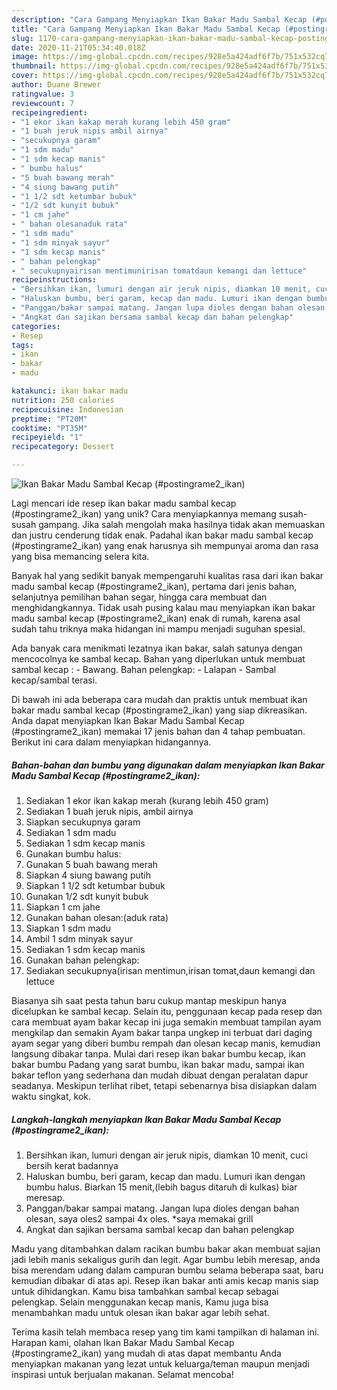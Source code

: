```yaml
---
description: "Cara Gampang Menyiapkan Ikan Bakar Madu Sambal Kecap (#postingrame2_ikan) Anti Gagal"
title: "Cara Gampang Menyiapkan Ikan Bakar Madu Sambal Kecap (#postingrame2_ikan) Anti Gagal"
slug: 1170-cara-gampang-menyiapkan-ikan-bakar-madu-sambal-kecap-postingrame2-ikan-anti-gagal
date: 2020-11-21T05:34:40.018Z
image: https://img-global.cpcdn.com/recipes/928e5a424adf6f7b/751x532cq70/ikan-bakar-madu-sambal-kecap-postingrame2_ikan-foto-resep-utama.jpg
thumbnail: https://img-global.cpcdn.com/recipes/928e5a424adf6f7b/751x532cq70/ikan-bakar-madu-sambal-kecap-postingrame2_ikan-foto-resep-utama.jpg
cover: https://img-global.cpcdn.com/recipes/928e5a424adf6f7b/751x532cq70/ikan-bakar-madu-sambal-kecap-postingrame2_ikan-foto-resep-utama.jpg
author: Duane Brewer
ratingvalue: 3
reviewcount: 7
recipeingredient:
- "1 ekor ikan kakap merah kurang lebih 450 gram"
- "1 buah jeruk nipis ambil airnya"
- "secukupnya garam"
- "1 sdm madu"
- "1 sdm kecap manis"
- " bumbu halus"
- "5 buah bawang merah"
- "4 siung bawang putih"
- "1 1/2 sdt ketumbar bubuk"
- "1/2 sdt kunyit bubuk"
- "1 cm jahe"
- " bahan olesanaduk rata"
- "1 sdm madu"
- "1 sdm minyak sayur"
- "1 sdm kecap manis"
- " bahan pelengkap"
- " secukupnyairisan mentimunirisan tomatdaun kemangi dan lettuce"
recipeinstructions:
- "Bersihkan ikan, lumuri dengan air jeruk nipis, diamkan 10 menit, cuci bersih kerat badannya"
- "Haluskan bumbu, beri garam, kecap dan madu. Lumuri ikan dengan bumbu halus. Biarkan 15 menit,(lebih bagus ditaruh di kulkas) biar meresap."
- "Panggan/bakar sampai matang. Jangan lupa dioles dengan bahan olesan, saya oles2 sampai 4x oles. *saya memakai grill"
- "Angkat dan sajikan bersama sambal kecap dan bahan pelengkap"
categories:
- Resep
tags:
- ikan
- bakar
- madu

katakunci: ikan bakar madu 
nutrition: 250 calories
recipecuisine: Indonesian
preptime: "PT20M"
cooktime: "PT35M"
recipeyield: "1"
recipecategory: Dessert

---
```



![Ikan Bakar Madu Sambal Kecap (#postingrame2_ikan)](https://img-global.cpcdn.com/recipes/928e5a424adf6f7b/751x532cq70/ikan-bakar-madu-sambal-kecap-postingrame2_ikan-foto-resep-utama.jpg)

Lagi mencari ide resep ikan bakar madu sambal kecap (#postingrame2_ikan) yang unik? Cara menyiapkannya memang susah-susah gampang. Jika salah mengolah maka hasilnya tidak akan memuaskan dan justru cenderung tidak enak. Padahal ikan bakar madu sambal kecap (#postingrame2_ikan) yang enak harusnya sih mempunyai aroma dan rasa yang bisa memancing selera kita.

Banyak hal yang sedikit banyak mempengaruhi kualitas rasa dari ikan bakar madu sambal kecap (#postingrame2_ikan), pertama dari jenis bahan, selanjutnya pemilihan bahan segar, hingga cara membuat dan menghidangkannya. Tidak usah pusing kalau mau menyiapkan ikan bakar madu sambal kecap (#postingrame2_ikan) enak di rumah, karena asal sudah tahu triknya maka hidangan ini mampu menjadi suguhan spesial.

Ada banyak cara menikmati lezatnya ikan bakar, salah satunya dengan mencocolnya ke sambal kecap. Bahan yang diperlukan untuk membuat sambal kecap : - Bawang. Bahan pelengkap: - Lalapan - Sambal kecap/sambal terasi.


Di bawah ini ada beberapa cara mudah dan praktis untuk membuat ikan bakar madu sambal kecap (#postingrame2_ikan) yang siap dikreasikan. Anda dapat menyiapkan Ikan Bakar Madu Sambal Kecap (#postingrame2_ikan) memakai 17 jenis bahan dan 4 tahap pembuatan. Berikut ini cara dalam menyiapkan hidangannya.

<!--inarticleads1-->

##### Bahan-bahan dan bumbu yang digunakan dalam menyiapkan Ikan Bakar Madu Sambal Kecap (#postingrame2_ikan):

1. Sediakan 1 ekor ikan kakap merah (kurang lebih 450 gram)
1. Sediakan 1 buah jeruk nipis, ambil airnya
1. Siapkan secukupnya garam
1. Sediakan 1 sdm madu
1. Sediakan 1 sdm kecap manis
1. Gunakan  bumbu halus:
1. Gunakan 5 buah bawang merah
1. Siapkan 4 siung bawang putih
1. Siapkan 1 1/2 sdt ketumbar bubuk
1. Gunakan 1/2 sdt kunyit bubuk
1. Siapkan 1 cm jahe
1. Gunakan  bahan olesan:(aduk rata)
1. Siapkan 1 sdm madu
1. Ambil 1 sdm minyak sayur
1. Sediakan 1 sdm kecap manis
1. Gunakan  bahan pelengkap:
1. Sediakan  secukupnya(irisan mentimun,irisan tomat,daun kemangi dan lettuce


Biasanya sih saat pesta tahun baru cukup mantap meskipun hanya dicelupkan ke sambal kecap. Selain itu, penggunaan kecap pada resep dan cara membuat ayam bakar kecap ini juga semakin membuat tampilan ayam mengkilap dan semakin Ayam bakar tanpa ungkep ini terbuat dari daging ayam segar yang diberi bumbu rempah dan olesan kecap manis, kemudian langsung dibakar tanpa. Mulai dari resep ikan bakar bumbu kecap, ikan bakar bumbu Padang yang sarat bumbu, ikan bakar madu, sampai ikan bakar teflon yang sederhana dan mudah dibuat dengan peralatan dapur seadanya. Meskipun terlihat ribet, tetapi sebenarnya bisa disiapkan dalam waktu singkat, kok. 

<!--inarticleads2-->

##### Langkah-langkah menyiapkan Ikan Bakar Madu Sambal Kecap (#postingrame2_ikan):

1. Bersihkan ikan, lumuri dengan air jeruk nipis, diamkan 10 menit, cuci bersih kerat badannya
1. Haluskan bumbu, beri garam, kecap dan madu. Lumuri ikan dengan bumbu halus. Biarkan 15 menit,(lebih bagus ditaruh di kulkas) biar meresap.
1. Panggan/bakar sampai matang. Jangan lupa dioles dengan bahan olesan, saya oles2 sampai 4x oles. *saya memakai grill
1. Angkat dan sajikan bersama sambal kecap dan bahan pelengkap


Madu yang ditambahkan dalam racikan bumbu bakar akan membuat sajian jadi lebih manis sekaligus gurih dan legit. Agar bumbu lebih meresap, anda bisa merendam udang dalam campuran bumbu selama beberapa saat, baru kemudian dibakar di atas api. Resep ikan bakar anti amis kecap manis siap untuk dihidangkan. Kamu bisa tambahkan sambal kecap sebagai pelengkap. Selain menggunakan kecap manis, Kamu juga bisa menambahkan madu untuk olesan ikan bakar agar lebih sehat. 

Terima kasih telah membaca resep yang tim kami tampilkan di halaman ini. Harapan kami, olahan Ikan Bakar Madu Sambal Kecap (#postingrame2_ikan) yang mudah di atas dapat membantu Anda menyiapkan makanan yang lezat untuk keluarga/teman maupun menjadi inspirasi untuk berjualan makanan. Selamat mencoba!
